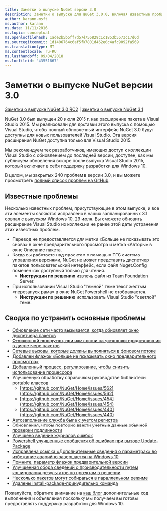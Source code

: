 ```yaml
---
title: Заметки о выпуске NuGet версии 3.0
description: Заметки о выпуске для NuGet 3.0.0, включая известные проблемы, исправления ошибок, добавленные функции и запросы на изменение структуры.
author: karann-msft
ms.author: karann
ms.date: 11/11/2016
ms.topic: conceptual
ms.openlocfilehash: 1ade2b5b5ff7d57d756829c1c1853b5573c17d6d
ms.sourcegitcommit: 1d1406764c6af5fb7801d462e0c4afc9092fa569
ms.translationtype: MT
ms.contentlocale: ru-RU
ms.lasthandoff: 09/04/2018
ms.locfileid: "43551867"
---
```

# <a name="nuget-30-release-notes"></a>Заметки о выпуске NuGet версии 3.0

[Заметки о выпуске NuGet 3.0 RC2](../release-notes/nuget-3.0-RC2.md) | [заметки о выпуске NuGet 3.1](../release-notes/nuget-3.1.md)

NuGet 3.0 был выпущен 20 июля 2015 г. как расширение пакета в Visual Studio 2015. Мы реализовали для доставки этого выпуска с помощью Visual Studio, чтобы полный обновленный интерфейс NuGet 3.0 будут доступны для новых пользователей Visual Studio. Эта версия расширения NuGet доступна только для Visual Studio 2015.

Мы рекомендуем тех разработчиков, имеющих доступ к коллекции Visual Studio с обновлением до последней версии, доступен, как мы публикуем обновления вскоре после выпуска Visual Studio 2015, который включает в себя поддержку разработки для Windows 10.

В целом, мы закрытых 240 проблем в версии 3.0, и вы можете просмотреть [полный список проблем на GitHub](https://github.com/NuGet/Home/issues?q=milestone%3A3.0.0-RTM+is%3Aclosed).

## <a name="known-issues"></a>Известные проблемы

Несколько известных проблем, присутствующие в этом выпуске, и все эти элементы являются исправлено в наших запланированных 3.1 совпал с выпуском Windows 10, 29 июля.  Вы сможете обновить расширение Visual Studio из коллекции не ранее этой даты устранения этих известных проблем.

*  Перевод не предоставляется для метки «Больше не показывать это снова» в окне предварительного просмотра и метка «Авторы» в окне Описание пакета.
*  Когда вы работаете над проектом с помощью TFS система управления версиями, NuGet не может представить диспетчер пакетов пользовательский интерфейс, если файл Nuget.Config помечен как доступный только для чтения.
   * **Инструкции по решению** извлечь файл из Team Foundation Server.
*  При использовании Visual Studio "темной" теме текст желтым «перезапуск рама» в окне NuGet Powershell не отображается.
   * **Инструкции по решению** использовать Visual Studio "светлой" теме.


## <a name="summary-of-top-issues-resolved"></a>Сводка по устранить основные проблемы

* [Обновление сети часто вызывается, когда обновляет окно диспетчера пакетов](https://github.com/NuGet/Home/issues/515)
* [Отложенной прокрутки, при изменении на установке представление в диспетчере пакетов](https://github.com/NuGet/Home/issues/519)
* [Сетевые вызовы, которые должны выполняться в фоновом потоке](https://github.com/NuGet/Home/issues/516)
* [Добавлен флажок «Больше не показывать окно предварительного просмотра»](https://github.com/NuGet/Home/issues/566)
* [Добавленный процесс, регулирование, чтобы снизить использование процессора](https://github.com/NuGet/Home/issues/356)
* Улучшенную обработку справочном руководстве библиотеки portable классов
    * [https://github.com/NuGet/Home/issues/562](https://github.com/NuGet/Home/issues/562)
    * [https://github.com/NuGet/Home/issues/454](https://github.com/NuGet/Home/issues/454)
    * [https://github.com/NuGet/Home/issues/440](https://github.com/NuGet/Home/issues/440)
* [Автозаполнение служба была с учетом регистра](https://github.com/NuGet/Home/issues/198)
* [Обновления, чтобы повторно ввести учетные данные обычной проверки подлинности](https://github.com/NuGet/Home/issues/456)
* [Улучшено ведение журналов ошибок](https://github.com/NuGet/Home/issues/407)
* [Powershell улучшенные сообщения об ошибках при вызове Update-Package](https://github.com/NuGet/Home/issues/5)
* [Исправлена ссылка «Дополнительные сведения о параметрах» во избежание аварийно завершается на Windows 10](https://github.com/NuGet/Home/issues/822)
* [Помните, параметр флажок предварительной версии](https://github.com/NuGet/Home/issues/732)
* [Улучшенная сбора сведений о производительности путем кэширования результатов по проектам в решении](https://github.com/NuGet/Home/issues/721)
* [Несколько пакетов могут собираться в параллельном режиме](https://github.com/NuGet/Home/issues/713)
* [Удалены install-package-принудительно команда](https://github.com/NuGet/Home/issues/697)

Пожалуйста, обратите внимание на [наш блог](http://blog.nuget.org) дополнительные ход выполнения и объявления поскольку мы получаем вы готовы предоставлять поддержку разработки для Windows 10.